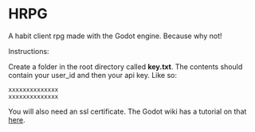 # HRPG
A habit client rpg made with the Godot engine. Because why not!

Instructions:

Create a folder in the root directory called **key.txt**. The contents should contain your user_id and then your api key. Like so:

```
xxxxxxxxxxxxxx
xxxxxxxxxxxxxx
```

You will also need an ssl certificate. The Godot wiki has a tutorial on that [here](https://github.com/okamstudio/godot/wiki/tutorial_ssl).
